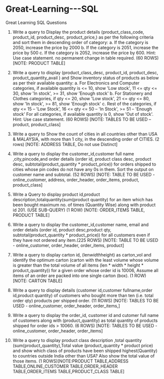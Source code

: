 # Great-Learning---SQL
Great Learning SQL Questions

1. Write a query to Display the product details (product_class_code, product_id, product_desc, product_price,) as per the following criteria and sort them in descending order of category: a. If the category is 2050, increase the price by 2000 b. If the category is 2051, increase the price by 500 c. If the category is 2052, increase the price by 600. Hint: Use case statement. no permanent change in table required. (60 ROWS) [NOTE: PRODUCT TABLE]

2. Write a query to display (product_class_desc, product_id, product_desc, product_quantity_avail ) and Show inventory status of products as below as per their available quantity: a. For Electronics and Computer categories, if available quantity is <= 10, show 'Low stock', 11 <= qty <= 30, show 'In stock', >= 31, show 'Enough stock' b. For Stationery and Clothes categories, if qty <= 20, show 'Low stock', 21 <= qty <= 80, show 'In stock', >= 81, show 'Enough stock' c. Rest of the categories, if qty <= 15 – 'Low Stock', 16 <= qty <= 50 – 'In Stock', >= 51 – 'Enough stock' For all categories, if available quantity is 0, show 'Out of stock'. Hint: Use case statement. (60 ROWS) [NOTE: TABLES TO BE USED – product, product_class]

3. Write a query to Show the count of cities in all countries other than USA & MALAYSIA, with more than 1 city, in the descending order of CITIES. (2 rows) [NOTE: ADDRESS TABLE, Do not use Distinct]

4. Write a query to display the customer_id,customer full name ,city,pincode,and order details (order id, product class desc, product desc, subtotal(product_quantity * product_price)) for orders shipped to cities whose pin codes do not have any 0s in them. Sort the output on customer name and subtotal. (52 ROWS) [NOTE: TABLE TO BE USED - online_customer, address, order_header, order_items, product, product_class]

5. Write a Query to display product id,product description,totalquantity(sum(product quantity) for an item which has been bought maximum no. of times (Quantity Wise) along with product id 201. (USE SUB-QUERY) (1 ROW) [NOTE: ORDER_ITEMS TABLE, PRODUCT TABLE]

6. Write a query to display the customer_id,customer name, email and order details (order id, product desc,product qty, subtotal(product_quantity * product_price)) for all customers even if they have not ordered any item.(225 ROWS) [NOTE: TABLE TO BE USED - online_customer, order_header, order_items, product]

7. Write a query to display carton id, (len*width*height) as carton_vol and identify the optimum carton (carton with the least volume whose volume is greater than the total volume of all items (len * width * height * product_quantity)) for a given order whose order id is 10006, Assume all items of an order are packed into one single carton (box). (1 ROW) [NOTE: CARTON TABLE]

8. Write a query to display details (customer id,customer fullname,order id,product quantity) of customers who bought more than ten (i.e. total order qty) products per shipped order. (11 ROWS) [NOTE: TABLES TO BE USED - online_customer, order_header, order_items,]

9. Write a query to display the order_id, customer id and cutomer full name of customers along with (product_quantity) as total quantity of products shipped for order ids > 10060. (6 ROWS) [NOTE: TABLES TO BE USED - online_customer, order_header, order_items]

10. Write a query to display product class description ,total quantity (sum(product_quantity),Total value (product_quantity * product price) and show which class of products have been shipped highest(Quantity) to countries outside India other than USA? Also show the total value of those items. (1 ROWS)[NOTE:PRODUCT TABLE,ADDRESS TABLE,ONLINE_CUSTOMER TABLE,ORDER_HEADER TABLE,ORDER_ITEMS TABLE,PRODUCT_CLASS TABLE]
